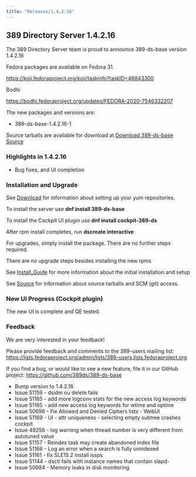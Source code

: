 ```yaml
---
title: "Releases/1.4.2.16"
---
```


389 Directory Server 1.4.2.16
-----------------------------

The 389 Directory Server team is proud to announce 389-ds-base version 1.4.2.16

Fedora packages are available on Fedora 31.

<https://koji.fedoraproject.org/koji/taskinfo?taskID=46843300>

Bodhi

<https://bodhi.fedoraproject.org/updates/FEDORA-2020-7546332207>

The new packages and versions are:

- 389-ds-base-1.4.2.16-1

Source tarballs are available for download at [Download 389-ds-base Source](https://releases.pagure.org/389-ds-base/389-ds-base-1.4.2.16.tar.bz2)

### Highlights in 1.4.2.16

- Bug fixes, and UI completion

### Installation and Upgrade 

See [Download](../download.html) for information about setting up your yum repositories.

To install the server use **dnf install 389-ds-base**

To install the Cockpit UI plugin use **dnf install cockpit-389-ds**

After rpm install completes, run **dscreate interactive**

For upgrades, simply install the package.  There are no further steps required.

There are no upgrade steps besides installing the new rpms 

See [Install\_Guide](../howto/howto-install-389.html) for more information about the initial installation and setup

See [Source](../development/source.html) for information about source tarballs and SCM (git) access.

### New UI Progress (Cockpit plugin)

The new UI is complete and QE tested.

### Feedback

We are very interested in your feedback!

Please provide feedback and comments to the 389-users mailing list: <https://lists.fedoraproject.org/admin/lists/389-users.lists.fedoraproject.org>

If you find a bug, or would like to see a new feature, file it in our GitHub project: <https://github.com/389ds/389-ds-base>

- Bump version to 1.4.2.16
- Issue 51159 - dsidm ou delete fails
- Issue 51165 - add more logconv stats for the new access log keywords
- Issue 51165 - add new access log keywords for wtime and optime
- Issue 50696 - Fix Allowed and Denied Ciphers lists - WebUI
- Issue 51169 - UI - attr uniqueness - selecting empty subtree crashes cockpit
- Issue 49256 - log warning when thread number is very different from autotuned value
- Issue 51157 - Reindex task may create abandoned index file
- Issue 51166 - Log an error when a search is fully unindexed
- Issue 51161 - fix SLE15.2 install issps
- Issue 51144 - dsctl fails with instance names that contain slapd-
- Issue 50984 - Memory leaks in disk monitoring
